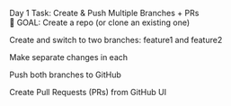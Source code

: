 Day 1 Task: Create & Push Multiple Branches + PRs
<br>
🎯 GOAL:
Create a repo (or clone an existing one)

Create and switch to two branches: feature1 and feature2

Make separate changes in each

Push both branches to GitHub

Create Pull Requests (PRs) from GitHub UI
